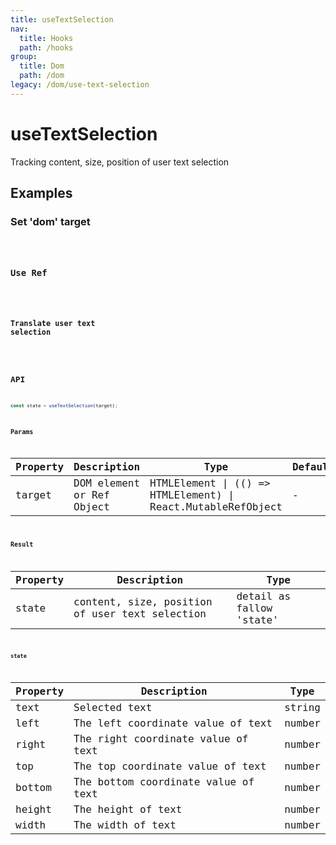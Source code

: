 ```yaml
---
title: useTextSelection
nav:
  title: Hooks
  path: /hooks
group:
  title: Dom
  path: /dom
legacy: /dom/use-text-selection
---
```


# useTextSelection

Tracking content, size, position of user text selection

## Examples

### Set 'dom'  target

<code src="./demo/demo1.tsx" />

### Use Ref

<code src="./demo/demo3.tsx" />

### Translate user text selection

<code src="./demo/demo2.tsx" />

## API

``` ts
const state = useTextSelection(target);
```

### Params

| Property | Description | Type | Default |
|-----|-----|-----|-----|
| target | DOM element or Ref Object | HTMLElement \| (() => HTMLElement) \| React.MutableRefObject | - |

### Result

| Property | Description                                         | Type                 |
|----------|------------------------------------------|------------|
| state  | content, size, position of user text selection | detail as fallow 'state' |

#### state

| Property | Description | Type |
|-----|-----|-----|
| text | Selected text | string |
| left | The left coordinate value of text | number |
| right | The right coordinate value of text | number |
| top |  The top coordinate value of text | number |
| bottom | The bottom coordinate value of text | number |
| height | The height of text | number |
| width | The width of text | number |
